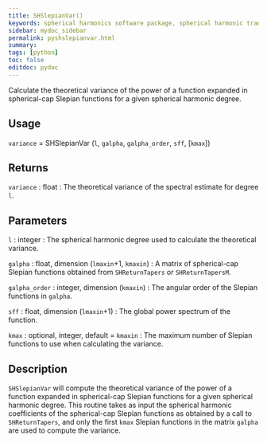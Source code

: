 ```yaml
---
title: SHSlepianVar()
keywords: spherical harmonics software package, spherical harmonic transform, legendre functions, multitaper spectral analysis, fortran, Python, gravity, magnetic field
sidebar: mydoc_sidebar
permalink: pyshslepianvar.html
summary:
tags: [python]
toc: false
editdoc: pydoc
---
```


Calculate the theoretical variance of the power of a function expanded in spherical-cap Slepian functions for a given spherical harmonic degree.

## Usage

`variance` = SHSlepianVar (`l`, `galpha`, `galpha_order`, `sff`, [`kmax`])

## Returns

`variance` : float
:   The theoretical variance of the spectral estimate for degree `l`.

## Parameters

`l` : integer
:   The spherical harmonic degree used to calculate the theoretical variance.

`galpha` : float, dimension (`lmaxin`+1, `kmaxin`)
:   A matrix of spherical-cap Slepian functions obtained from `SHReturnTapers` or `SHReturnTapersM`.

`galpha_order` : integer, dimension (`kmaxin`)
:   The angular order of the Slepian functions in `galpha`.

`sff` : float, dimension (`lmaxin`+1)
:   The global power spectrum of the function.

`kmax` : optional, integer, default = `kmaxin`
:   The maximum number of Slepian functions to use when calculating the variance.

## Description

`SHSlepianVar` will compute the theoretical variance of the power of a function expanded in spherical-cap Slepian functions for a given spherical harmonic degree. This routine takes as input the spherical harmonic coefficients of the spherical-cap Slepian functions as obtained by a call to `SHReturnTapers`, and only the first `kmax` Slepian functions in the matrix `galpha` are used to compute the variance.
